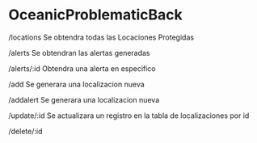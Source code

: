 # OceanicProblematicBack

/locations 
  Se obtendra todas las Locaciones Protegidas
  
/alerts
  Se obtendran las alertas generadas
  
 /alerts/:id
  Obtendra una alerta en especifico
  
 /add
    Se generara una localizacion nueva
    
 /addalert
     Se generara una localizacion nueva
     
 /update/:id
      Se actualizara un registro en la tabla de localizaciones por id
      
/delete/:id
